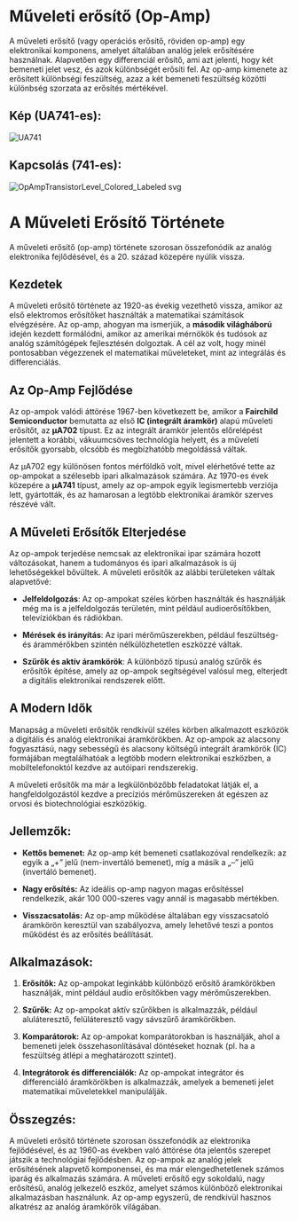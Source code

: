 # Műveleti erősítő (Op-Amp)
A műveleti erősítő (vagy operációs erősítő, röviden op-amp) egy elektronikai komponens, amelyet általában analóg jelek erősítésére használnak. Alapvetően egy differenciál erősítő, ami azt jelenti, hogy két bemeneti jelet vesz, és azok különbségét erősíti fel. Az op-amp kimenete az erősített különbségi feszültség, azaz a két bemeneti feszültség közötti különbség szorzata az erősítés mértékével.

## Kép (UA741-es):
![UA741](https://github.com/user-attachments/assets/c1f5c656-6114-4fd6-8b42-ec44bdb565dd)

## Kapcsolás (741-es):
![OpAmpTransistorLevel_Colored_Labeled svg](https://github.com/user-attachments/assets/ee73688c-e470-4180-b311-b04ffe5c29ca)


# A Műveleti Erősítő Története
A műveleti erősítő (op-amp) története szorosan összefonódik az analóg elektronika fejlődésével, és a 20. század közepére nyúlik vissza.

## Kezdetek
A műveleti erősítő története az 1920-as évekig vezethető vissza, amikor az első elektromos erősítőket használták a matematikai számítások elvégzésére. Az op-amp, ahogyan ma ismerjük, a **második világháború** idején kezdett formálódni, amikor az amerikai mérnökök és tudósok az analóg számítógépek fejlesztésén dolgoztak. A cél az volt, hogy minél pontosabban végezzenek el matematikai műveleteket, mint az integrálás és differenciálás.

## Az Op-Amp Fejlődése
Az op-ampok valódi áttörése 1967-ben következett be, amikor a **Fairchild Semiconductor** bemutatta az első **IC (integrált áramkör)** alapú műveleti erősítőt, az **μA702** típust. Ez az integrált áramkör jelentős előrelépést jelentett a korábbi, vákuumcsöves technológia helyett, és a műveleti erősítők gyorsabb, olcsóbb és megbízhatóbb megoldássá váltak.

Az μA702 egy különösen fontos mérföldkő volt, mivel elérhetővé tette az op-ampokat a szélesebb ipari alkalmazások számára. Az 1970-es évek közepére a **μA741** típust, amely az op-ampok egyik legismertebb verziója lett, gyártották, és az hamarosan a legtöbb elektronikai áramkör szerves részévé vált.

## A Műveleti Erősítők Elterjedése
Az op-ampok terjedése nemcsak az elektronikai ipar számára hozott változásokat, hanem a tudományos és ipari alkalmazások is új lehetőségekkel bővültek. A műveleti erősítők az alábbi területeken váltak alapvetővé:
- **Jelfeldolgozás**: Az op-ampokat széles körben használták és használják még ma is a jelfeldolgozás területén, mint például audioerősítőkben, televíziókban és rádiókban.
 
- **Mérések és irányítás**: Az ipari mérőműszerekben, például feszültség- és árammérőkben szintén nélkülözhetetlen eszközzé váltak.
 
- **Szűrők és aktív áramkörök**: A különböző típusú analóg szűrők és erősítők építése, amely az op-ampok segítségével valósul meg, elterjedt a digitális elektronikai rendszerek előtt.

## A Modern Idők
Manapság a műveleti erősítők rendkívül széles körben alkalmazott eszközök a digitális és analóg elektronikai áramkörökben. Az op-ampok az alacsony fogyasztású, nagy sebességű és alacsony költségű integrált áramkörök (IC) formájában megtalálhatóak a legtöbb modern elektronikai eszközben, a mobiltelefonoktól kezdve az autóipari rendszerekig.

A műveleti erősítők ma már a legkülönbözőbb feladatokat látják el, a hangfeldolgozástól kezdve a precíziós mérőműszereken át egészen az orvosi és biotechnológiai eszközökig.

## Jellemzők:
- **Kettős bemenet:** Az op-amp két bemeneti csatlakozóval rendelkezik: az egyik a „+” jelű (nem-invertáló bemenet), míg a másik a „–” jelű (invertáló bemenet).
 
- **Nagy erősítés:** Az ideális op-amp nagyon magas erősítéssel rendelkezik, akár 100 000-szeres vagy annál is magasabb mértékben.
 
- **Visszacsatolás:** Az op-amp működése általában egy visszacsatoló áramkörön keresztül van szabályozva, amely lehetővé teszi a pontos működést és az erősítés beállítását.

## Alkalmazások:
1. **Erősítők:** Az op-ampokat leginkább különböző erősítő áramkörökben használják, mint például audio erősítőkben vagy mérőműszerekben.
 
2. **Szűrők:** Az op-ampokat aktív szűrőkben is alkalmazzák, például aluláteresztő, felüláteresztő vagy sávszűrő áramkörökben.
 
3. **Komparátorok:** Az op-ampokat komparátorokban is használják, ahol a bemeneti jelek összehasonlításával döntéseket hoznak (pl. ha a feszültség átlépi a meghatározott szintet).
 
4. **Integrátorok és differenciálók:** Az op-ampokat integrátor és differenciáló áramkörökben is alkalmazzák, amelyek a bemeneti jelet matematikai műveletekkel manipulálják.

## Összegzés:
A műveleti erősítő története szorosan összefonódik az elektronika fejlődésével, és az 1960-as években való áttörése óta jelentős szerepet játszik a technológiai fejlődésben. Az op-ampok az analóg jelek erősítésének alapvető komponensei, és ma már elengedhetetlenek számos iparág és alkalmazás számára. A műveleti erősítő egy sokoldalú, nagy erősítésű, analóg jelkezelő eszköz, amelyet számos különböző elektronikai alkalmazásban használunk. Az op-amp egyszerű, de rendkívül hasznos alkatrész az analóg áramkörök világában.
